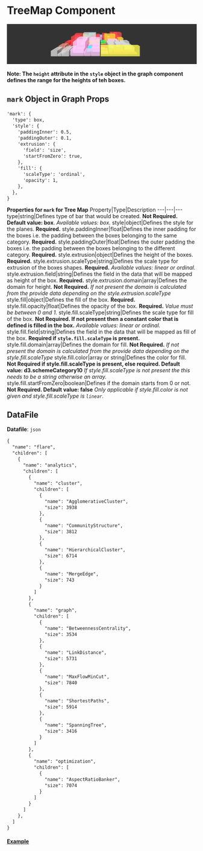 # TreeMap Component

![TreeMap](../imgs/TreeMap.png)

__Note: The `height` attribute in the `style` object in the graph component defines the range for the heights of teh boxes.__

## `mark` Object in Graph Props
```
'mark': {
  'type': box,
  'style': {
    'paddingInner': 0.5,
    'paddingOuter': 0.1,
    'extrusion': {
      'field': 'size',
      'startFromZero': true,
    },
    'fill': {
      'scaleType': 'ordinal',
      'opacity': 1,
    },
  },
}
```

__Properties for `mark` for Tree Map__
Property|Type|Description
---|---|---
type|string|Defines type of bar that would be created. __Not Required. Default value: box__. _Available values: box._
style|object|Defines the style for the planes. __Required.__
style.paddingInner|float|Defines the inner padding for the boxes i.e. the padding between the boxes belonging to the same category. __Required.__
style.paddingOuter|float|Defines the outer padding the boxes i.e. the padding between the boxes belonging to the different category. __Required.__
style.extrusion|object|Defines the height of the boxes. __Required.__
style.extrusion.scaleType|string|Defines the scale type for extrusion of the boxes shapes. __Required.__ _Available values: linear or ordinal._
style.extrusion.field|string|Defines the field in the data that will be mapped as height of the box. __Required.__
style.extrusion.domain|array|Defines the domain for height. __Not Required.__ _If not present the domain is calculated from the provide data depending on the style.extrusion.scaleType_
style.fill|object|Defines the fill of the box. __Required.__
style.fill.opacity|float|Defines the opacity of the box. __Required.__ _Value must be between 0 and 1._
style.fill.scaleType|string|Defines the scale type for fill of the box. __Not Required. If not present then a constant color that is defined is filled in the box.__ _Available values: linear or ordinal._
style.fill.field|string|Defines the field in the data that will be mapped as fill of the box. __Required if `style.fill.scaleType` is present.__
style.fill.domain|array|Defines the domain for fill. __Not Required.__ _If not present the domain is calculated from the provide data depending on the style.fill.scaleType_
style.fill.color|array or string|Defines the color for fill. __Not Required if style.fill.scaleType is present, else required. Default value: d3.schemeCategory10__ _If style.fill.scaleType is not present the this needs to be a string otherwise an array._
style.fill.startFromZero|boolean|Defines if the domain starts from 0 or not. __Not Required. Default value: false__ _Only applicable if style.fill.color is not given and style.fill.scaleType is `linear`._

## DataFile

**Datafile**: `json`

```
{
  "name": "flare",
  "children": [
    {
      "name": "analytics",
      "children": [
        {
          "name": "cluster",
          "children": [
            {
              "name": "AgglomerativeCluster",
              "size": 3938
            },
            {
              "name": "CommunityStructure",
              "size": 3812
            },
            {
              "name": "HierarchicalCluster",
              "size": 6714
            },
            {
              "name": "MergeEdge",
              "size": 743
            }
          ]
        },
        {
          "name": "graph",
          "children": [
            {
              "name": "BetweennessCentrality",
              "size": 3534
            },
            {
              "name": "LinkDistance",
              "size": 5731
            },
            {
              "name": "MaxFlowMinCut",
              "size": 7840
            },
            {
              "name": "ShortestPaths",
              "size": 5914
            },
            {
              "name": "SpanningTree",
              "size": 3416
            }
          ]
        },
        {
          "name": "optimization",
          "children": [
            {
              "name": "AspectRatioBanker",
              "size": 7074
            }
          ]
        }
      ]
    },
  ]
}
```

#### [Example](../examples/TreeMap.js)